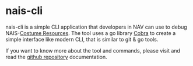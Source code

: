 # nais-cli

nais-cli is a simple CLI application that developers in NAV can use to debug NAIS-[Costume Resources](https://kubernetes.io/docs/concepts/extend-kubernetes/api-extension/custom-resources/). The tool uses a go library [Cobra](https://github.com/spf13/cobra) to create a simple
interface like modern CLI, that is similar to git & go tools.

If you want to know more about the tool and commands, please visit and read
the [github repository](https://github.com/nais/nais-cli) documentation.

